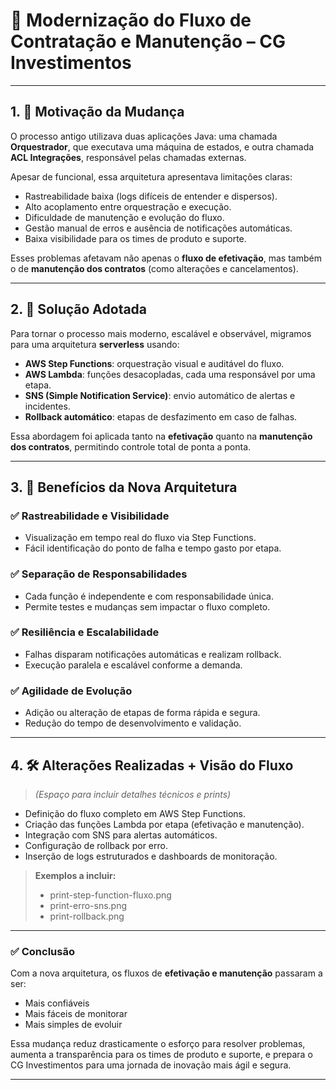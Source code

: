 # 🔄 Modernização do Fluxo de Contratação e Manutenção – CG Investimentos

---

## 1. 🎯 Motivação da Mudança

O processo antigo utilizava duas aplicações Java: uma chamada **Orquestrador**, que executava uma máquina de estados, e outra chamada **ACL Integrações**, responsável pelas chamadas externas.

Apesar de funcional, essa arquitetura apresentava limitações claras:

- Rastreabilidade baixa (logs difíceis de entender e dispersos).
- Alto acoplamento entre orquestração e execução.
- Dificuldade de manutenção e evolução do fluxo.
- Gestão manual de erros e ausência de notificações automáticas.
- Baixa visibilidade para os times de produto e suporte.

Esses problemas afetavam não apenas o **fluxo de efetivação**, mas também o de **manutenção dos contratos** (como alterações e cancelamentos).

---

## 2. 🧠 Solução Adotada

Para tornar o processo mais moderno, escalável e observável, migramos para uma arquitetura **serverless** usando:

- **AWS Step Functions**: orquestração visual e auditável do fluxo.
- **AWS Lambda**: funções desacopladas, cada uma responsável por uma etapa.
- **SNS (Simple Notification Service)**: envio automático de alertas e incidentes.
- **Rollback automático**: etapas de desfazimento em caso de falhas.

Essa abordagem foi aplicada tanto na **efetivação** quanto na **manutenção dos contratos**, permitindo controle total de ponta a ponta.

---

## 3. 🚀 Benefícios da Nova Arquitetura

### ✅ Rastreabilidade e Visibilidade
- Visualização em tempo real do fluxo via Step Functions.
- Fácil identificação do ponto de falha e tempo gasto por etapa.

### ✅ Separação de Responsabilidades
- Cada função é independente e com responsabilidade única.
- Permite testes e mudanças sem impactar o fluxo completo.

### ✅ Resiliência e Escalabilidade
- Falhas disparam notificações automáticas e realizam rollback.
- Execução paralela e escalável conforme a demanda.

### ✅ Agilidade de Evolução
- Adição ou alteração de etapas de forma rápida e segura.
- Redução do tempo de desenvolvimento e validação.

---

## 4. 🛠️ Alterações Realizadas + Visão do Fluxo

> *(Espaço para incluir detalhes técnicos e prints)*

- Definição do fluxo completo em AWS Step Functions.
- Criação das funções Lambda por etapa (efetivação e manutenção).
- Integração com SNS para alertas automáticos.
- Configuração de rollback por erro.
- Inserção de logs estruturados e dashboards de monitoração.

> **Exemplos a incluir:**
> - print-step-function-fluxo.png  
> - print-erro-sns.png  
> - print-rollback.png

---

### ✅ Conclusão

Com a nova arquitetura, os fluxos de **efetivação e manutenção** passaram a ser:

- Mais confiáveis
- Mais fáceis de monitorar
- Mais simples de evoluir

Essa mudança reduz drasticamente o esforço para resolver problemas, aumenta a transparência para os times de produto e suporte, e prepara o CG Investimentos para uma jornada de inovação mais ágil e segura.

---
